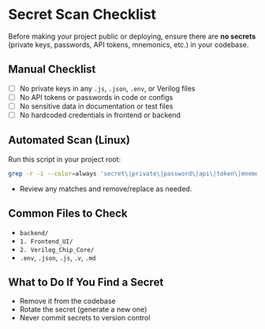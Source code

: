 # Secret Scan Checklist

Before making your project public or deploying, ensure there are **no secrets** (private keys, passwords, API tokens, mnemonics, etc.) in your codebase.

## Manual Checklist
- [ ] No private keys in any `.js`, `.json`, `.env`, or Verilog files
- [ ] No API tokens or passwords in code or configs
- [ ] No sensitive data in documentation or test files
- [ ] No hardcoded credentials in frontend or backend

## Automated Scan (Linux)
Run this script in your project root:
```bash
grep -r -i --color=always 'secret\|private\|password\|api\|token\|mnemonic\|key' .
```
- Review any matches and remove/replace as needed.

## Common Files to Check
- `backend/`
- `1. Frontend_UI/`
- `2. Verilog_Chip_Core/`
- `.env`, `.json`, `.js`, `.v`, `.md`

## What to Do If You Find a Secret
- Remove it from the codebase
- Rotate the secret (generate a new one)
- Never commit secrets to version control 
